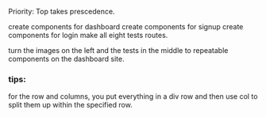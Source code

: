 Priority: Top takes prescedence.

create components for dashboard
create components for signup
create components for login
make all eight tests routes.


turn the images on the left and the tests in the middle to repeatable components on the dashboard site.

### tips:
for the row and columns, you put everything in a div row and then use col to split them up within the specified row.